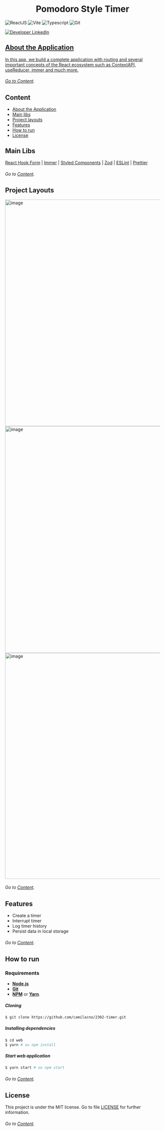 <h1 align="center">  
Pomodoro Style Timer  
</h1>

<p align="left">

<img alt="ReactJS" src="https://img.shields.io/badge/reactJS-6cf?logo=react&logoColor=white&labelColor=007ACC">  
<img alt="Vite" src="https://img.shields.io/badge/vite-blueviolet?logo=vite&logoColor=yellow&labelColor=blueviolet">  
  <img alt="Typescript" src="https://img.shields.io/badge/typescript-informational?labelColor=blue&logo=typescript&logoColor=white"> 
  <img alt="Git" 
src="https://img.shields.io/badge/git-grey?labelColor=greu&logo=git&logoColor=white"> 
</p>

<p>
  <a href="https://www.linkedin.com/in/camilacno" target="_blank"> 
  </p>
<p>
    <img src="https://img.shields.io/badge/-camilacno-007ACC?logo=linkedin&logoColor=white&labelColor=007ACC" alt="Developer LinkedIn" />
</p>


## About the Application

In this app, we build a complete application with routing and several important concepts of the React ecosystem such as ContextAPI, useReducer, immer and much more.

###### *Go to <a href="#content">Content</a>*.

## Content

 - <a href="#about-the-application">About the Application</a>
 - <a href="#main-libs">Main libs</a>
 - <a href="#project-layouts">Project layouts</a>
 - <a href="#features">Features</a>
 - <a href="#how-to-run">How to run</a>
 - <a href="#license">License</a>
  
## Main Libs

[React Hook Form](https://react-hook-form.com/) | [Immer](https://github.com/immerjs/immer) | [Styled Components](https://styled-components.com/) |
[Zod](https://www.npmjs.com/package/zod) | [ESLint](https://eslint.org/) | [Prettier](https://prettier.io/)
	
###### *Go to <a href="#content">Content</a>*.

## Project Layouts

<img width="738" alt="image" src="https://user-images.githubusercontent.com/47459889/205510916-0cedab0b-444a-491a-99cd-127cd616364c.png">

<img width="739" alt="image" src="https://user-images.githubusercontent.com/47459889/205510946-a29e0acf-e761-4fa0-a5f0-cf67a25bfac8.png">

<img width="736" alt="image" src="https://user-images.githubusercontent.com/47459889/205510966-0d8375d0-93ed-442c-96a9-907cd6f1e089.png">

###### *Go to <a href="#content">Content</a>*.

## Features
-   Create a timer
-   Interrupt timer
-   Log timer history
-   Persist data in local storage

###### *Go to <a href="#content">Content</a>*.

## How to run

### Requirements
- **[Node.js](https://nodejs.org/en/)**  
- **[Git](https://git-scm.com/)**  
- **[NPM](https://www.npmjs.com/)**  or  **[Yarn](https://yarnpkg.com/)**.

##### Cloning
```bash
$ git clone https://github.com/camilacno/2302-timer.git
```
 ##### Installing dependencies
   ```bash
$ cd web	
$ yarn # ou npm install
```
  
 ##### Start web application
 ```bash
$ yarn start # ou npm start
```

###### *Go to <a href="#content">Content</a>*.

## License

This project is under the MIT license. Go to file  [LICENSE](https://github.com/camilacno/2302-timer/blob/master/LICENSE)  for further information.
###### *Go to <a href="#content">Content</a>*.
